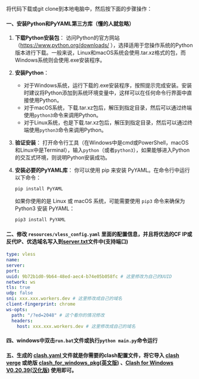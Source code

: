 将代码下载或git clone到本地电脑中，然后按下面的步骤操作：

#### 一、安装Python和PyYAML第三方库（懂的人就忽略）

1. **下载Python安装包**：
   访问Python的官方网站（https://www.python.org/downloads/ ），选择适用于您操作系统的Python版本进行下载。一般来说，Linux和macOS系统会使用.tar.xz格式的包，而Windows系统则会使用.exe安装程序。

2. **安装Python**：

   - 对于Windows系统，运行下载的.exe安装程序，按照提示完成安装。安装时建议将Python添加到系统环境变量中，这样可以在任何命令行界面中直接使用Python。
   - 对于macOS系统，下载.tar.xz包后，解压到指定目录，然后可以通过终端使用`python3`命令来调用Python。
   - 对于Linux系统，也是下载.tar.xz包后，解压到指定目录，然后可以通过终端使用`python3`命令来调用Python。

3. **验证安装**：
   打开命令行工具（在Windows中是cmd或PowerShell，macOS和Linux中是Terminal），输入`python`（或者`python3`），如果能够进入Python的交互式环境，则说明Python安装成功。

4. **安装必要的PyYAML库**：
   你可以使用 pip 来安装 PyYAML。在命令行中运行以下命令：

   ```bash
   pip install PyYAML
   ```

    如果你使用的是 Linux 或 macOS 系统，可能需要使用 `pip3` 命令来确保为 Python3 安装 PyYAML：

   ```bash
   pip3 install PyYAML
   ```

#### 二、修改 `resources/vless_config.yaml` 里面的配置信息，并且将优选的CF IP或反代IP、优选域名写入到[server.txt](https://github.com/juerson/worker_vless_convert_clash/blob/master/server.txt)文件中(支持端口)

```yaml
type: vless
name:
server:
port:
uuid: 9b72b1d0-9b64-48ed-aec4-b74e05b058fc # 这里修改为自己的UUID
network: ws
tls: true
udp: false
sni: xxx.xxx.workers.dev # 这里修改成自己的域名
client-fingerprint: chrome
ws-opts:
  path: "/?ed=2048" # 这个看你的情况修改
  headers:
    host: xxx.xxx.workers.dev # 这里修改成自己的域名
```

#### 四、windows中双击`run.bat`文件或执行`python main.py`命令运行

#### 五、生成的 [clash.yaml ](https://github.com/juerson/worker_vless_convert_clash/blob/master/clash.yaml)文件就是你需要的clash配置文件，将它导入 [clash verge](https://github.com/clash-verge-rev/clash-verge-rev) 或绝版 [clash_for_windows_pkg(英文版)](https://archive.org/download/clash_for_windows_pkg) 、[Clash for Windows V0.20.39(汉化版)](https://github.com/Z-Siqi/Clash-for-Windows_Chinese/releases/tag/CFW-V0.20.39_CN) 使用即可。
